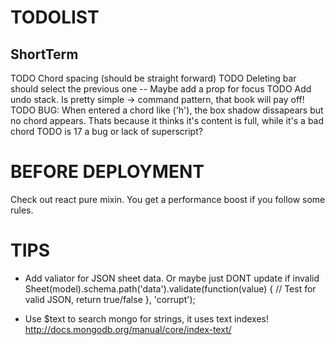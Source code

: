 TODOLIST
========

ShortTerm
---------
TODO Chord spacing (should be straight forward)
TODO Deleting bar should select the previous one
  -- Maybe add a prop for focus
TODO Add undo stack. Is pretty simple -> command pattern, that book will pay off!
TODO BUG: When entered a chord like ('h'), the box shadow dissapears but no
     chord appears. Thats because it thinks it's content is full, while it's a bad
     chord
TODO is 17 a bug or lack of superscript?

BEFORE DEPLOYMENT
=================
Check out react pure mixin. You get a performance boost if you follow some
rules.


TIPS
====

- Add valiator for JSON sheet data. Or maybe just DONT update if invalid
  Sheet(model).schema.path('data').validate(function(value) {
    // Test for valid JSON, return true/false
  }, 'corrupt');

- Use $text to search mongo for strings, it uses text indexes!
  http://docs.mongodb.org/manual/core/index-text/

